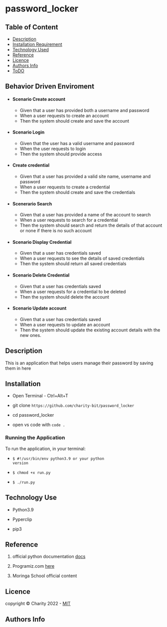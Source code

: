 # password_locker

## Table of Content

- [Description](#description)
- [Installation Requirement](#Installation)
- [Technology Used](#technology-used)
- [Reference](#reference)
- [Licence](#licence)
- [Authors Info](#author-Info)
- [ToDO](#To-Do)

## Behavior Driven Enviroment

- #### Scenario Create account
   - Given that a user has provided both a username and password
   - When a user requests to create an account
   - Then the system should create and save the account
- #### Scenario Login
  - Given that the user has a valid username and password
  - When the user requests to login 
  - Then the system should provide access

- #### Create credential
  - Given that a user has provided a valid site name, username and password
  - When a user requests to create a credential
  - Then the system should create and save the credentials

- #### Scenerario Search
   - Given that a user has provided a name of the account to search
   - When a user requests to search for a credential
   - Then the system should search and return the details of that account or none if there is no such account

- #### Scenario Display Credential
   - Given that a user has credentials saved
   - When a user requests to see the details of saved credentials
   - Then the system should return all saved credentials
- #### Scenario Delete Credential
   - Given that a user has credentials saved
   - When a user requests for a credential to be deleted
   - Then the system should delete the account

- #### Scenario Update account
   - Given that a user has credentials saved
   - When a user requests to update an account
   - Then the system should update the existing account details with the new ones.
## Description

This is an application that helps users manage their password by saving them in here

## Installation

- Open Terminal - Ctrl+Alt+T

- git clone ```https://github.com/charity-bit/password_locker```

- cd password_locker

- open vs code with <code>code .</code>

### Running the Application

To run the application, in your terminal:

- <code>$ #!/usr/bin/env python3.9 or your python version</code>

- <code>$ chmod +x run.py</code>

- <code>$ ./run.py</code>

## Technology Use

- Python3.9

- Pyperclip

- pip3

## Reference

1. official python documentation <a href="https://docs.python.org/3/">docs</a>

2. Programiz.com <a href="https://www.programiz.com/python-programming">here</a>

3. Moringa School official content

## Licence

   copyright © Charity 2022 - <a href="">MIT</a>

## Authors Info
